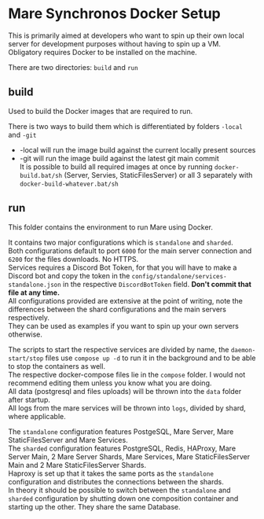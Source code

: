 # Mare Synchronos Docker Setup
This is primarily aimed at developers who want to spin up their own local server for development purposes without having to spin up a VM.
Obligatory requires Docker to be installed on the machine.

There are two directories: `build` and `run`

## build
Used to build the Docker images that are required to run.

There is two ways to build them which is differentiated by folders `-local` and `-git`
- -local will run the image build against the current locally present sources
- -git will run the image build against the latest git main commit  
It is possible to build all required images at once by running `docker-build.bat/sh` (Server, Servies, StaticFilesServer) or all 3 separately with `docker-build-whatever.bat/sh`

## run
This folder contains the environment to run Mare using Docker.

It contains two major configurations which is `standalone` and `sharded`.  
Both configurations default to port `6000` for the main server connection and `6200` for the files downloads. No HTTPS.  
Services requires a Discord Bot Token, for that you will have to make a Discord bot and copy the token in the `config/standalone/services-standalone.json` in the respective `DiscordBotToken` field. **Don't commit that file at any time.**  
All configurations provided are extensive at the point of writing, note the differences between the shard configurations and the main servers respectively.  
They can be used as examples if you want to spin up your own servers otherwise.

The scripts to start the respective services are divided by name, the `daemon-start/stop` files use `compose up -d` to run it in the background and to be able to stop the containers as well.  
The respective docker-compose files lie in the `compose` folder. I would not recommend editing them unless you know what you are doing.  
All data (postgresql and files uploads) will be thrown into the `data` folder after startup.  
All logs from the mare services will be thrown into `logs`, divided by shard, where applicable.

The `standalone` configuration features PostgeSQL, Mare Server, Mare StaticFilesServer and Mare Services.  
The `sharded` configuration features PostgreSQL, Redis, HAProxy, Mare Server Main, 2 Mare Server Shards, Mare Services, Mare StaticFilesServer Main and 2 Mare StaticFilesServer Shards.  
Haproxy is set up that it takes the same ports as the `standalone` configuration and distributes the connections between the shards.  
In theory it should be possible to switch between the `standalone` and `sharded` configuration by shutting down one composition container and starting up the other. They share the same Database.